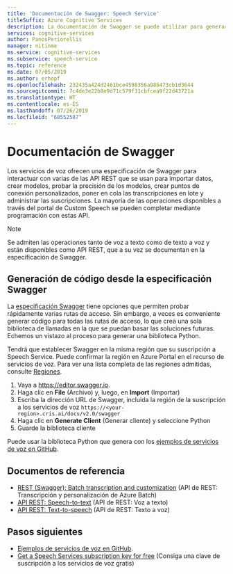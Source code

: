 ```yaml
---
title: 'Documentación de Swagger: Speech Service'
titleSuffix: Azure Cognitive Services
description: La documentación de Swagger se puede utilizar para generar automáticamente SDK para varios lenguajes de programación. Todas las operaciones de nuestro servicio son compatibles con Swagger
services: cognitive-services
author: PanosPeriorellis
manager: nitinme
ms.service: cognitive-services
ms.subservice: speech-service
ms.topic: reference
ms.date: 07/05/2019
ms.author: erhopf
ms.openlocfilehash: 232435a424d2461bce4598356a986473cb1d3644
ms.sourcegitcommit: 7c4de3e22b8e9d71c579f31cbfcea9f22d43721a
ms.translationtype: HT
ms.contentlocale: es-ES
ms.lasthandoff: 07/26/2019
ms.locfileid: "68552587"
---
```

# <a name="swagger-documentation"></a>Documentación de Swagger

Los servicios de voz ofrecen una especificación de Swagger para interactuar con varias de las API REST que se usan para importar datos, crear modelos, probar la precisión de los modelos, crear puntos de conexión personalizados, poner en cola las transcripciones en lote y administrar las suscripciones. La mayoría de las operaciones disponibles a través del portal de Custom Speech se pueden completar mediante programación con estas API.

> [!NOTE]
> Se admiten las operaciones tanto de voz a texto como de texto a voz y están disponibles como API REST, que a su vez se documentan en la especificación de Swagger.

## <a name="generating-code-from-the-swagger-specification"></a>Generación de código desde la especificación Swagger

La [especificación Swagger](https://cris.ai/swagger/ui/index) tiene opciones que permiten probar rápidamente varias rutas de acceso. Sin embargo, a veces es conveniente generar código para todas las rutas de acceso, lo que crea una sola biblioteca de llamadas en la que se puedan basar las soluciones futuras. Echemos un vistazo al proceso para generar una biblioteca Python.

Tendrá que establecer Swagger en la misma región que su suscripción a Speech Service. Puede confirmar la región en Azure Portal en el recurso de servicios de voz. Para ver una lista completa de las regiones admitidas, consulte [Regiones](regions.md).

1. Vaya a https://editor.swagger.io.
2. Haga clic en **File** (Archivo) y, luego, en **Import** (Importar)
3. Escriba la dirección URL de Swagger, incluida la región de la suscripción a los servicios de voz `https://<your-region>.cris.ai/docs/v2.0/swagger`
4. Haga clic en **Generate Client** (Generar cliente) y seleccione Python
5. Guarde la biblioteca cliente

Puede usar la biblioteca Python que genera con los [ejemplos de servicios de voz en GitHub](https://aka.ms/csspeech/samples).

## <a name="reference-docs"></a>Documentos de referencia

* [REST (Swagger): Batch transcription and customization](https://westus.cris.ai/swagger/ui/index) (API de REST: Transcripción y personalización de Azure Batch)
* [API REST: Speech-to-text](rest-speech-to-text.md) (API de REST: Voz a texto)
* [API REST: Text-to-speech](rest-text-to-speech.md) (API de REST: Texto a voz)

## <a name="next-steps"></a>Pasos siguientes

* [Ejemplos de servicios de voz en GitHub](https://aka.ms/csspeech/samples).
* [Get a Speech Services subscription key for free](get-started.md) (Consiga una clave de suscripción a los servicios de voz gratis)
